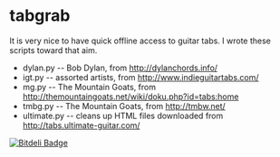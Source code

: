 tabgrab
=======

It is very nice to have quick offline access to guitar tabs. I wrote these scripts toward that aim.

* dylan.py -- Bob Dylan, from http://dylanchords.info/
* igt.py -- assorted artists, from http://www.indieguitartabs.com/
* mg.py -- The Mountain Goats, from http://themountaingoats.net/wiki/doku.php?id=tabs:home
* tmbg.py -- The Mountain Goats, from http://tmbw.net/
* ultimate.py -- cleans up HTML files downloaded from http://tabs.ultimate-guitar.com/


[![Bitdeli Badge](https://d2weczhvl823v0.cloudfront.net/joshuahhh/tabgrab/trend.png)](https://bitdeli.com/free "Bitdeli Badge")

